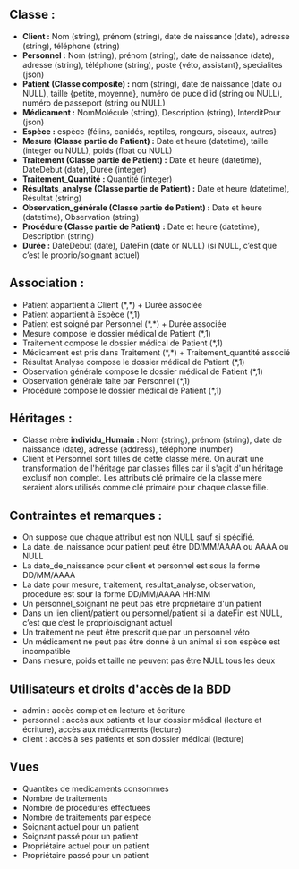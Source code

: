 ## Classe :
- **Client :** Nom (string), prénom (string), date de naissance (date), adresse (string), téléphone (string)
- **Personnel :** Nom (string), prénom (string), date de naissance (date), adresse (string), téléphone (string), poste {véto, assistant}, specialites (json)
- **Patient (Classe composite) :** nom (string), date de naissance (date ou NULL), taille {petite, moyenne}, numéro de puce d’id (string ou NULL), numéro de passeport (string ou NULL)
- **Médicament :** NomMolécule (string), Description (string), InterditPour (json)
- **Espèce :** espèce {félins, canidés, reptiles, rongeurs, oiseaux, autres}
- **Mesure (Classe partie de Patient) :** Date et heure (datetime), taille (integer ou NULL), poids (float ou NULL) 
- **Traitement (Classe partie de Patient) :** Date et heure (datetime), DateDebut (date), Duree (integer)
- **Traitement_Quantité :** Quantité (integer)
- **Résultats_analyse (Classe partie de Patient) :** Date et heure (datetime), Résultat (string)
- **Observation_générale (Classe partie de Patient) :** Date et heure (datetime), Observation (string)
- **Procédure (Classe partie de Patient) :** Date et heure (datetime), Description (string)
- **Durée :** DateDebut (date), DateFin (date or NULL) (si NULL, c’est que c’est le proprio/soignant actuel)

## Association :
- Patient appartient à Client (\*,\*) + Durée associée
- Patient appartient à Espèce (\*,1)
- Patient est soigné par Personnel (\*,\*) + Durée associée
- Mesure compose le dossier médical de Patient (\*,1) 
- Traitement compose le dossier médical de Patient (\*,1) 
- Médicament est pris dans Traitement (\*,\*) + Traitement_quantité associé
- Résultat Analyse compose le dossier médical de Patient (\*,1) 
- Observation générale compose le dossier médical de Patient (\*,1)
- Observation générale faite par Personnel (\*,1)
- Procédure compose le dossier médical de Patient (\*,1)

## Héritages :
- Classe mère **individu_Humain :**  Nom (string), prénom (string), date de naissance (date), adresse (address), téléphone (number)
- Client et Personnel sont filles de cette classe mère.
On aurait une transformation de l'héritage par classes filles car il s'agit d'un héritage exclusif non complet. Les attributs clé primaire de la classe mère seraient alors utilisés comme clé primaire pour chaque classe fille.

## Contraintes et remarques :
- On suppose que chaque attribut est non NULL sauf si spécifié.
- La date_de_naissance pour patient peut être DD/MM/AAAA ou AAAA ou NULL
- La date_de_naissance pour client et personnel est sous la forme DD/MM/AAAA
- La date pour mesure, traitement, resultat_analyse, observation, procedure est sour la forme DD/MM/AAAA HH:MM
- Un personnel_soignant ne peut pas être propriétaire d'un patient
- Dans un lien client/patient ou personnel/patient si la dateFin est NULL, c’est que c’est le proprio/soignant actuel
- Un traitement ne peut être prescrit que par un personnel véto
- Un médicament ne peut pas être donné à un animal si son espèce est incompatible
- Dans mesure, poids et taille ne peuvent pas être NULL tous les deux


## Utilisateurs et droits d'accès de la BDD
- admin : accès complet en lecture et écriture
- personnel : accès aux patients et leur dossier médical (lecture et écriture), accès aux médicaments (lecture)
- client : accès à ses patients et son dossier médical (lecture)

## Vues
- Quantites de medicaments consommes
- Nombre de traitements
- Nombre de procedures effectuees
- Nombre de traitements par espece
- Soignant actuel pour un patient
- Soignant passé pour un patient
- Propriétaire actuel pour un patient
- Propriétaire passé pour un patient
